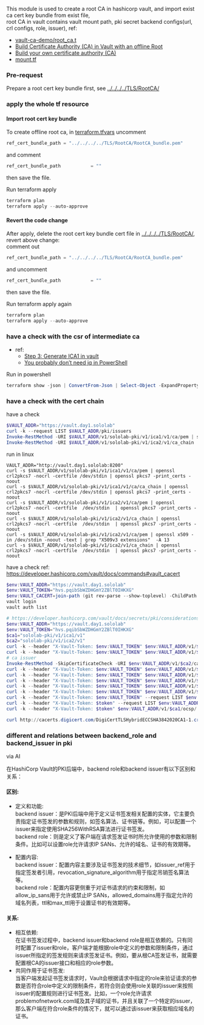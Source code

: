 This module is used to create a root CA in hashicorp vault, and import exist ca cert key bundle from exist file,  
root CA in vault contains vault mount path, pki secret backend configs(url, crl configs, role, issuer), 
ref: 
- [vault-ca-demo/root_ca.t](https://github.com/stvdilln/vault-ca-demo/blob/52d03797168fdff075f638e57362ac8c4946cc94/root_ca.tf#L101)
- [Build Certificate Authority (CA) in Vault with an offline Root](https://developer.hashicorp.com/vault/tutorials/secrets-management/pki-engine-external-ca)
- [Build your own certificate authority (CA)](https://developer.hashicorp.com/vault/tutorials/secrets-management/pki-engine)
- [mount.tf](https://github.com/arpanrecme/vault_monorepo/blob/main/codified_vault/pki/mount.tf)

### Pre-request
Prepare a root cert key bundle first, see [../../../../TLS/RootCA/](../../../../TLS/RootCA)


### apply the whole tf resource 
#### Import root cert key bundle
To create offline root ca, in [terraform.tfvars](./terraform.tfvars) uncomment 
```h
ref_cert_bundle_path = "../../../../TLS/RootCA/RootCA_bundle.pem"
```

and comment 
```h
ref_cert_bundle_path           = ""
```

then save the file.

Run terraform apply
```powershell
terraform plan
terraform apply --auto-approve
```

#### Revert the code change
After apply, delete the root cert key bundle cert file in  [../../../../TLS/RootCA/](../../../../TLS/RootCA), revert above change:  
comment out
```h
ref_cert_bundle_path = "../../../../TLS/RootCA/RootCA_bundle.pem"
```

and uncomment 
```h
ref_cert_bundle_path           = ""
```

then save the file.

Run terraform apply again
```powershell
terraform plan
terraform apply --auto-approve
```


### have a check with the csr of intermediate ca
- ref: 
  - [Step 3: Generate ICA1 in vault](https://developer.hashicorp.com/vault/tutorials/secrets-management/pki-engine-external-ca#step-3-generate-ica1-in-vault)
  - [You probably don’t need jq in PowerShell](https://ncox.dev/blog/jq-powershell/)

Run in powershell
```powershell
terraform show -json | ConvertFrom-Json | Select-Object -ExpandProperty values | Select-Object -ExpandProperty root_module | Select-Object -ExpandProperty resources | Where-Object {$_.type -eq "vault_pki_secret_backend_intermediate_cert_request" -and $_.name -eq "sololab_v1_ica1_v1"} | Select-Object -ExpandProperty values | Select-Object -ExpandProperty csr | Out-File -Encoding utf8 -FilePath .\csr\sololab_v1_ica1_v1.csr
```

### have a check with the cert chain
have a check
```powershell
$VAULT_ADDR="https://vault.day1.sololab"
curl -k --request LIST $VAULT_ADDR/pki/issuers
Invoke-RestMethod -URI $VAULT_ADDR/v1/sololab-pki/v1/ica1/v1/ca/pem | step certificate inspect
Invoke-RestMethod -URI $VAULT_ADDR/v1/sololab-pki/v1/ica2/v1/ca_chain | step certificate inspect
```
run in linux
```shell
VAULT_ADDR="http://vault.day1.sololab:8200" 
curl -s $VAULT_ADDR/v1/sololab-pki/v1/ica1/v1/ca/pem | openssl crl2pkcs7 -nocrl -certfile /dev/stdin | openssl pkcs7 -print_certs -noout
curl -s $VAULT_ADDR/v1/sololab-pki/v1/ica1/v1/ca/ca_chain | openssl crl2pkcs7 -nocrl -certfile /dev/stdin | openssl pkcs7 -print_certs -noout
curl -s $VAULT_ADDR/v1/sololab-pki/v1/ica2/v1/ca/pem | openssl crl2pkcs7 -nocrl -certfile  /dev/stdin  | openssl pkcs7 -print_certs -noout
curl -s $VAULT_ADDR/v1/sololab-pki/v1/ica2/v1/ca_chain | openssl crl2pkcs7 -nocrl -certfile  /dev/stdin  | openssl pkcs7 -print_certs -noout
curl -s $VAULT_ADDR/v1/sololab-pki/v1/ica2/v1/ca/pem | openssl x509 -in /dev/stdin -noout -text | grep "X509v3 extensions"  -A 13
curl -s $VAULT_ADDR/v1/sololab-pki/v1/ica2/v1/ca_chain | openssl crl2pkcs7 -nocrl -certfile  /dev/stdin  | openssl pkcs7 -print_certs -noout
```

have a check
ref: https://developer.hashicorp.com/vault/docs/commands#vault_cacert
```powershell
$env:VAULT_ADDR="https://vault.day1.sololab"
$env:VAULT_TOKEN="hvs.pqibSbWZDHGmY2ZBlT0IHKXG"
$env:VAULT_CACERT=join-path (git rev-parse --show-toplevel) -ChildPath "KubeWorkShop\Traefik\conf\root_ca.crt"
vault login
vault auth list

# https://developer.hashicorp.com/vault/docs/secrets/pki/considerations#role-based-access
$env:VAULT_ADDR="https://vault.day1.sololab"
$env:VAULT_TOKEN="hvs.pqibSbWZDHGmY2ZBlT0IHKXG"
$ca1="sololab-pki/v1/ica1/v1"
$ca2="sololab-pki/v1/ica2/v1"
curl -k --header "X-Vault-Token: $env:VAULT_TOKEN" $env:VAULT_ADDR/v1/$ca1/ca/pem
curl -k --header "X-Vault-Token: $env:VAULT_TOKEN" $env:VAULT_ADDR/v1/$ca2/ca_chain
# ca issuer
Invoke-RestMethod -SkipCertificateCheck -URI $env:VAULT_ADDR/v1/$ca2/ca | step certificate inspect
curl -k --header "X-Vault-Token: $env:VAULT_TOKEN" $env:VAULT_ADDR/v1/$ca2/ca
curl -k --header "X-Vault-Token: $env:VAULT_TOKEN" $env:VAULT_ADDR/v1/$ca1/config/urls | ConvertFrom-Json
curl -k --header "X-Vault-Token: $env:VAULT_TOKEN" $env:VAULT_ADDR/v1/$ca1/config/crl  | ConvertFrom-Json  
curl -k --header "X-Vault-Token: $env:VAULT_TOKEN" $env:VAULT_ADDR/v1/$ca1/crl/pem
curl -k --header "X-Vault-Token: $env:VAULT_TOKEN" $env:VAULT_ADDR/v1/$ca1/crl/rotate | ConvertFrom-Json  
curl -k --header "X-Vault-Token: $env:VAULT_TOKEN" --request LIST $env:VAULT_ADDR/v1/$ca1/issuers | ConvertFrom-Json  
curl -k --header "X-Vault-Token: $token" --request LIST $env:VAULT_ADDR/v1/$ca1/roles | ConvertFrom-Json  
curl -k --header "X-Vault-Token: $token" $env:VAULT_ADDR/v1/$ca1/ocsp/

curl http://cacerts.digicert.com/DigiCertTLSHybridECCSHA3842020CA1-1.crt
```

### different and relations between backend_role and backend_issuer in pki
via AI

在HashiCorp Vault的PKI后端中，backend role和backend issuer有以下区别和关系：
#### 区别:
- 定义和功能:  
backend issuer：是PKI后端中用于定义证书签发相关配置的实体，它主要负责指定证书签发的参数和规则，如签名算法、证书链等。例如，可以配置一个issuer来指定使用SHA256WithRSA算法进行证书签发。  
backend role：则是定义了客户端在请求签发证书时所允许使用的参数和限制条件。比如可以设置role允许请求IP SANs、允许的域名、证书的有效期等。

- 配置内容:  
backend issuer：配置内容主要涉及证书签发的技术细节，如issuer_ref用于指定签发者引用，revocation_signature_algorithm用于指定吊销签名算法等。  
backend role：配置内容更侧重于对证书请求的约束和限制，如allow_ip_sans用于允许或禁止IP SANs，allowed_domains用于指定允许的域名列表，ttl和max_ttl用于设置证书的有效期等。

#### 关系:
- 相互依赖:  
在证书签发过程中，backend issuer和backend role是相互依赖的。只有同时配置了issuer和role，客户端才能根据role中定义的参数和限制条件，通过issuer所指定的签发规则来请求签发证书。例如，要从根CA签发证书，就需要配置根CA的issuer接口和相应的role参数。
- 共同作用于证书签发:  
当客户端发起证书签发请求时，Vault会根据请求中指定的role来验证请求的参数是否符合role中定义的限制条件，若符合则会使用role关联的issuer来按照issuer的配置规则进行证书签发。比如，一个role允许请求problemofnetwork.com域及其子域的证书，并且关联了一个特定的issuer，那么客户端在符合role条件的情况下，就可以通过该issuer来获取相应域名的证书。
